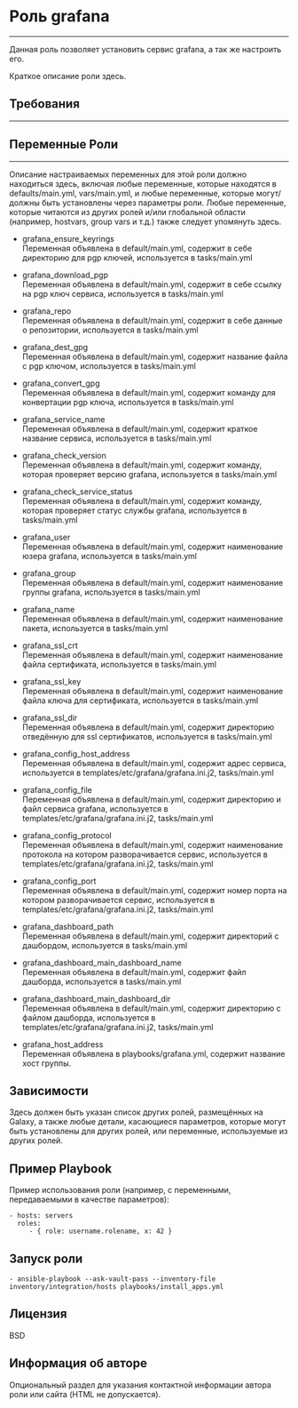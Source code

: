 # Роль grafana
------------

Данная роль позволяет установить сервис grafana, а так же настроить его.

Краткое описание роли здесь.

## Требования
------------

## Переменные Роли
--------------

Описание настраиваемых переменных для этой роли должно находиться здесь, включая любые переменные, которые находятся в defaults/main.yml, vars/main.yml, и любые переменные, которые могут/должны быть установлены через параметры роли. Любые переменные, которые читаются из других ролей и/или глобальной области (например, hostvars, group vars и т.д.) также следует упомянуть здесь.

- grafana_ensure_keyrings   
  Переменная объявлена в default/main.yml, содержит в себе директорию для pgp ключей, используется в tasks/main.yml
- grafana_download_pgp    
  Переменная объявлена в default/main.yml, содержит в себе ссылку на pgp ключ сервиса, используется в tasks/main.yml
- grafana_repo    
  Переменная объявлена в default/main.yml, содержит в себе данные о репозитории, используется в tasks/main.yml
- grafana_dest_gpg    
  Переменная объявлена в default/main.yml, содержит название файла с pgp ключом, используется в tasks/main.yml
- grafana_convert_gpg   
  Переменная объявлена в default/main.yml, содержит команду для конвертации pgp ключа, используется в tasks/main.yml
- grafana_service_name    
  Переменная объявлена в default/main.yml, содержит краткое название сервиса, используется в tasks/main.yml

- grafana_check_version   
  Переменная объявлена в default/main.yml, содержит команду, которая проверяет версию grafana, используется в tasks/main.yml
- grafana_check_service_status    
  Переменная объявлена в default/main.yml, содержит команду, которая проверяет статус службы grafana, используется в tasks/main.yml

- grafana_user    
  Переменная объявлена в default/main.yml, содержит наименование юзера grafana, используется в tasks/main.yml
- grafana_group   
  Переменная объявлена в default/main.yml, содержит наименование группы grafana, используется в tasks/main.yml

- grafana_name    
  Переменная объявлена в default/main.yml, содержит наименование пакета, используется в tasks/main.yml
- grafana_ssl_crt   
  Переменная объявлена в default/main.yml, содержит наименование файла сертификата, используется в tasks/main.yml
- grafana_ssl_key   
  Переменная объявлена в default/main.yml, содержит наименование файла ключа для сертификата, используется в tasks/main.yml
- grafana_ssl_dir   
  Переменная объявлена в default/main.yml, содержит директорию отведённую для ssl сертификатов, используется в tasks/main.yml

- grafana_config_host_address   
  Переменная объявлена в default/main.yml, содержит адрес сервиса, используется в templates/etc/grafana/grafana.ini.j2, tasks/main.yml
- grafana_config_file   
  Переменная объявлена в default/main.yml, содержит директорию и файл сервиса grafana, используется в templates/etc/grafana/grafana.ini.j2, tasks/main.yml
- grafana_config_protocol   
  Переменная объявлена в default/main.yml, содержит наименование протокола на котором разворачивается сервис, используется в templates/etc/grafana/grafana.ini.j2, tasks/main.yml
- grafana_config_port   
  Переменная объявлена в default/main.yml, содержит номер порта на котором разворачивается сервис, используется в templates/etc/grafana/grafana.ini.j2, tasks/main.yml

- grafana_dashboard_path    
  Переменная объявлена в default/main.yml, содержит директорий с дашбордом, используется в tasks/main.yml
- grafana_dashboard_main_dashboard_name   
  Переменная объявлена в default/main.yml, содержит файл дашборда, используется в tasks/main.yml
- grafana_dashboard_main_dashboard_dir    
  Переменная объявлена в default/main.yml, содержит директорию с файлом дашборда, используется в templates/etc/grafana/grafana.ini.j2, tasks/main.yml

- grafana_host_address    
  Переменная объявлена в playbooks/grafana.yml, содержит название хост группы.

Зависимости
-----------

Здесь должен быть указан список других ролей, размещённых на Galaxy, а также любые детали, касающиеся параметров, которые могут быть установлены для других ролей, или переменные, используемые из других ролей.

Пример Playbook
---------------

Пример использования роли (например, с переменными, передаваемыми в качестве параметров):

    - hosts: servers
      roles:
         - { role: username.rolename, x: 42 }

## Запуск роли

    - ansible-playbook --ask-vault-pass --inventory-file inventory/integration/hosts playbooks/install_apps.yml

Лицензия
--------

BSD

Информация об авторе
--------------------

Опциональный раздел для указания контактной информации автора роли или сайта (HTML не допускается).
